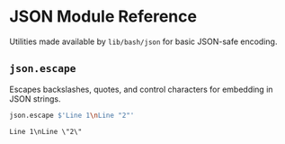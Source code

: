 # JSON Module Reference

Utilities made available by `lib/bash/json` for basic JSON-safe encoding.

## `json.escape`
Escapes backslashes, quotes, and control characters for embedding in JSON strings.

```bash
json.escape $'Line 1\nLine "2"'
```

```text
Line 1\nLine \"2\"
```
